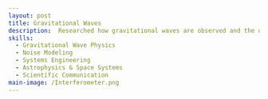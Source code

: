 ```yaml
---
layout: post
title: Gravitational Waves
description:  Researched how gravitational waves are observed and the opportunities and limitations of lunar gravitational wave detection. Although there are already multiple laser interferometer gravitational-wave observatories on Earth, the Earth is limited in detecting a specific frequency range. These machines require a multitude of complex stabilizers and ideal conditions to mitigate noise sources like air currents and ground motion, so they can be more sensitive to gravitational waves.
skills: 
  - Gravitational Wave Physics
  - Noise Modeling
  - Systems Engineering
  - Astrophysics & Space Systems
  - Scientific Communication
main-image: /Interferometer.png 
---
```


